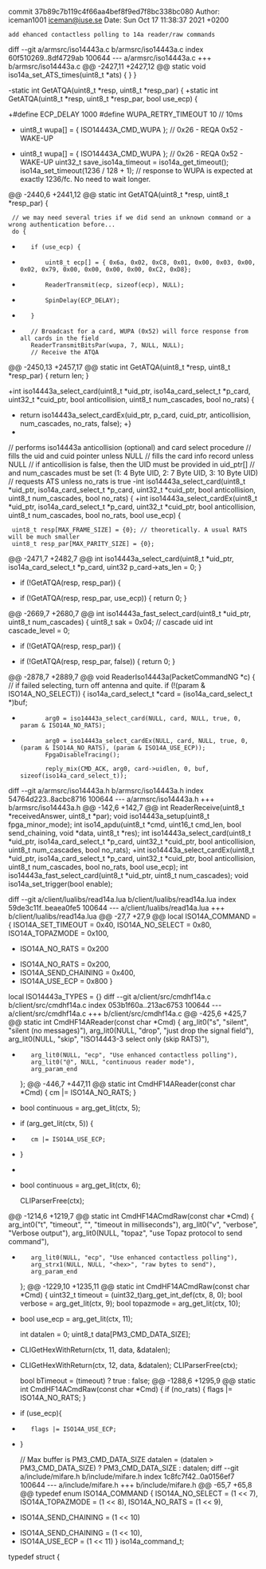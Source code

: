 commit 37b89c7b119c4f66aa4bef8f9ed7f8bc338bc080
Author: iceman1001 <iceman@iuse.se>
Date:   Sun Oct 17 11:38:37 2021 +0200

    add ehanced contactless polling to 14a reader/raw commands

diff --git a/armsrc/iso14443a.c b/armsrc/iso14443a.c
index 60f510269..8df4729ab 100644
--- a/armsrc/iso14443a.c
+++ b/armsrc/iso14443a.c
@@ -2427,11 +2427,12 @@ static void iso14a_set_ATS_times(uint8_t *ats) {
     }
 }
 
-static int GetATQA(uint8_t *resp, uint8_t *resp_par) {
+static int GetATQA(uint8_t *resp, uint8_t *resp_par, bool use_ecp) {
 
+#define ECP_DELAY 1000
 #define WUPA_RETRY_TIMEOUT 10    // 10ms
-    uint8_t wupa[] = { ISO14443A_CMD_WUPA };  // 0x26 - REQA  0x52 - WAKE-UP
 
+    uint8_t wupa[] = { ISO14443A_CMD_WUPA };  // 0x26 - REQA  0x52 - WAKE-UP
     uint32_t save_iso14a_timeout = iso14a_get_timeout();
     iso14a_set_timeout(1236 / 128 + 1);  // response to WUPA is expected at exactly 1236/fc. No need to wait longer.
 
@@ -2440,6 +2441,12 @@ static int GetATQA(uint8_t *resp, uint8_t *resp_par) {
 
     // we may need several tries if we did send an unknown command or a wrong authentication before...
     do {
+        if (use_ecp) {
+            uint8_t ecp[] = { 0x6a, 0x02, 0xC8, 0x01, 0x00, 0x03, 0x00, 0x02, 0x79, 0x00, 0x00, 0x00, 0x00, 0xC2, 0xD8};
+            ReaderTransmit(ecp, sizeof(ecp), NULL);
+            SpinDelay(ECP_DELAY);
+        }
+
         // Broadcast for a card, WUPA (0x52) will force response from all cards in the field
         ReaderTransmitBitsPar(wupa, 7, NULL, NULL);
         // Receive the ATQA
@@ -2450,13 +2457,17 @@ static int GetATQA(uint8_t *resp, uint8_t *resp_par) {
     return len;
 }
 
+int iso14443a_select_card(uint8_t *uid_ptr, iso14a_card_select_t *p_card, uint32_t *cuid_ptr, bool anticollision, uint8_t num_cascades, bool no_rats) {
+    return iso14443a_select_cardEx(uid_ptr, p_card, cuid_ptr, anticollision, num_cascades, no_rats, false);
+}
+
 // performs iso14443a anticollision (optional) and card select procedure
 // fills the uid and cuid pointer unless NULL
 // fills the card info record unless NULL
 // if anticollision is false, then the UID must be provided in uid_ptr[]
 // and num_cascades must be set (1: 4 Byte UID, 2: 7 Byte UID, 3: 10 Byte UID)
 // requests ATS unless no_rats is true
-int iso14443a_select_card(uint8_t *uid_ptr, iso14a_card_select_t *p_card, uint32_t *cuid_ptr, bool anticollision, uint8_t num_cascades, bool no_rats) {
+int iso14443a_select_cardEx(uint8_t *uid_ptr, iso14a_card_select_t *p_card, uint32_t *cuid_ptr, bool anticollision, uint8_t num_cascades, bool no_rats, bool use_ecp) {
 
     uint8_t resp[MAX_FRAME_SIZE] = {0}; // theoretically. A usual RATS will be much smaller
     uint8_t resp_par[MAX_PARITY_SIZE] = {0};
@@ -2471,7 +2482,7 @@ int iso14443a_select_card(uint8_t *uid_ptr, iso14a_card_select_t *p_card, uint32
         p_card->ats_len = 0;
     }
 
-    if (!GetATQA(resp, resp_par)) {
+    if (!GetATQA(resp, resp_par, use_ecp)) {
         return 0;
     }
 
@@ -2669,7 +2680,7 @@ int iso14443a_fast_select_card(uint8_t *uid_ptr, uint8_t num_cascades) {
     uint8_t sak = 0x04; // cascade uid
     int cascade_level = 0;
 
-    if (!GetATQA(resp, resp_par)) {
+    if (!GetATQA(resp, resp_par, false)) {
         return 0;
     }
 
@@ -2878,7 +2889,7 @@ void ReaderIso14443a(PacketCommandNG *c) {
         // if failed selecting, turn off antenna and quite.
         if (!(param & ISO14A_NO_SELECT)) {
             iso14a_card_select_t *card = (iso14a_card_select_t *)buf;
-            arg0 = iso14443a_select_card(NULL, card, NULL, true, 0, param & ISO14A_NO_RATS);
+            arg0 = iso14443a_select_cardEx(NULL, card, NULL, true, 0, (param & ISO14A_NO_RATS), (param & ISO14A_USE_ECP));
             FpgaDisableTracing();
 
             reply_mix(CMD_ACK, arg0, card->uidlen, 0, buf, sizeof(iso14a_card_select_t));
diff --git a/armsrc/iso14443a.h b/armsrc/iso14443a.h
index 54764d223..8acbc8716 100644
--- a/armsrc/iso14443a.h
+++ b/armsrc/iso14443a.h
@@ -142,6 +142,7 @@ int ReaderReceive(uint8_t *receivedAnswer, uint8_t *par);
 void iso14443a_setup(uint8_t fpga_minor_mode);
 int iso14_apdu(uint8_t *cmd, uint16_t cmd_len, bool send_chaining, void *data, uint8_t *res);
 int iso14443a_select_card(uint8_t *uid_ptr, iso14a_card_select_t *p_card, uint32_t *cuid_ptr, bool anticollision, uint8_t num_cascades, bool no_rats);
+int iso14443a_select_cardEx(uint8_t *uid_ptr, iso14a_card_select_t *p_card, uint32_t *cuid_ptr, bool anticollision, uint8_t num_cascades, bool no_rats, bool use_ecp);
 int iso14443a_fast_select_card(uint8_t *uid_ptr, uint8_t num_cascades);
 void iso14a_set_trigger(bool enable);
 
diff --git a/client/lualibs/read14a.lua b/client/lualibs/read14a.lua
index 59de3c11f..beaea0fe5 100644
--- a/client/lualibs/read14a.lua
+++ b/client/lualibs/read14a.lua
@@ -27,7 +27,9 @@ local ISO14A_COMMAND = {
     ISO14A_SET_TIMEOUT = 0x40,
     ISO14A_NO_SELECT = 0x80,
     ISO14A_TOPAZMODE = 0x100,
-    ISO14A_NO_RATS = 0x200
+    ISO14A_NO_RATS = 0x200,
+    ISO14A_SEND_CHAINING = 0x400,
+    ISO14A_USE_ECP = 0x800
 }
 
 local ISO14443a_TYPES = {}
diff --git a/client/src/cmdhf14a.c b/client/src/cmdhf14a.c
index 053b1f60a..213ac6753 100644
--- a/client/src/cmdhf14a.c
+++ b/client/src/cmdhf14a.c
@@ -425,6 +425,7 @@ static int CmdHF14AReader(const char *Cmd) {
         arg_lit0("s", "silent", "silent (no messages)"),
         arg_lit0(NULL, "drop", "just drop the signal field"),
         arg_lit0(NULL, "skip", "ISO14443-3 select only (skip RATS)"),
+        arg_lit0(NULL, "ecp", "Use enhanced contactless polling"),
         arg_lit0("@", NULL, "continuous reader mode"),
         arg_param_end
     };
@@ -446,7 +447,11 @@ static int CmdHF14AReader(const char *Cmd) {
         cm |= ISO14A_NO_RATS;
     }
 
-    bool continuous = arg_get_lit(ctx, 5);
+    if (arg_get_lit(ctx, 5)) {
+        cm |= ISO14A_USE_ECP;
+    }
+
+    bool continuous = arg_get_lit(ctx, 6);
 
     CLIParserFree(ctx);
 
@@ -1214,6 +1219,7 @@ static int CmdHF14ACmdRaw(const char *Cmd) {
         arg_int0("t",  "timeout", "<ms>", "timeout in milliseconds"),
         arg_lit0("v",  "verbose", "Verbose output"),
         arg_lit0(NULL, "topaz", "use Topaz protocol to send command"),
+        arg_lit0(NULL, "ecp", "Use enhanced contactless polling"),        
         arg_strx1(NULL, NULL, "<hex>", "raw bytes to send"),
         arg_param_end
     };
@@ -1229,10 +1235,11 @@ static int CmdHF14ACmdRaw(const char *Cmd) {
     uint32_t timeout = (uint32_t)arg_get_int_def(ctx, 8, 0);
     bool verbose = arg_get_lit(ctx, 9);
     bool topazmode = arg_get_lit(ctx, 10);
+    bool use_ecp = arg_get_lit(ctx, 11);
 
     int datalen = 0;
     uint8_t data[PM3_CMD_DATA_SIZE];
-    CLIGetHexWithReturn(ctx, 11, data, &datalen);
+    CLIGetHexWithReturn(ctx, 12, data, &datalen);
     CLIParserFree(ctx);
 
     bool bTimeout = (timeout) ? true : false;
@@ -1288,6 +1295,9 @@ static int CmdHF14ACmdRaw(const char *Cmd) {
     if (no_rats) {
         flags |= ISO14A_NO_RATS;
     }
+    if (use_ecp){
+        flags |= ISO14A_USE_ECP;
+    }
 
     // Max buffer is PM3_CMD_DATA_SIZE
     datalen = (datalen > PM3_CMD_DATA_SIZE) ? PM3_CMD_DATA_SIZE : datalen;
diff --git a/include/mifare.h b/include/mifare.h
index 1c8fc7f42..0a0156ef7 100644
--- a/include/mifare.h
+++ b/include/mifare.h
@@ -65,7 +65,8 @@ typedef enum ISO14A_COMMAND {
     ISO14A_NO_SELECT = (1 << 7),
     ISO14A_TOPAZMODE = (1 << 8),
     ISO14A_NO_RATS = (1 << 9),
-    ISO14A_SEND_CHAINING = (1 << 10)
+    ISO14A_SEND_CHAINING = (1 << 10),
+    ISO14A_USE_ECP = (1 << 11)
 } iso14a_command_t;
 
 typedef struct {
